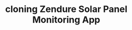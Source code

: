 ---
title: "cloning Zendure Solar Panel Monitoring App"
description: "In this article, we’ll explore how to replicate the mobile app used for monitoring Zendure's solar panel system."
pubDate: "March 01 2025"
heroImage: "/zendure.mobile.app.png"
badge: "fullstack"
tags: ["mobile"]
---